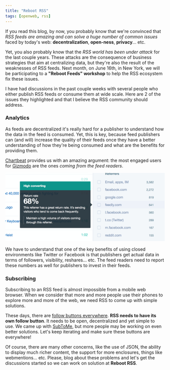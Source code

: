 ```yaml
---
title: "Reboot RSS"
tags: [openweb, rss]
---
```


If you read this blog, by now, you probably know that we're convinced that *RSS feeds are amazing and can solve a huge number of common issues* faced by today's web: **decentralization**, **open-ness**, **privacy**... etc.

Yet, you also probably know that the *RSS world has been under attack* for the last couple years. These attacks are the consequence of business strategies that aim at centralizing data, but they're also the result of the weaknesses of RSS feeds. Next month, on June 16th, in New York, we will be participating to a **"Reboot Feeds" workshop** to help the RSS ecosystem fix these issues.

I have had discussions in the past couple weeks with several people who either publish RSS feeds or consume them at wide scale. Here are 2 of the issues they highlighted and that I believe the RSS community should address.

### Analytics

As feeds are decentralized it's really hard for a publisher to understand how the data in the feed is consumed. Yet, this is key, because feed publishers can (and will) increase the quality of their feeds once they have a better understanding of how they're being consumed and what are the benefits for providing them. 

[Chartbeat](https://chartbeat.com/publishing/demo/#referrer-type=external) provides us with an amazing argument: the most engaged users for [Gizmodo](http://www.gizmodo.fr/) are the ones *coming from the feed readers*. 

<p>
<img style="width: 700px" alt="RSS readers are more engaged" src="/images/chartbeat.png">
</p>


We have to understand that one of the key benefits of using closed environments like Twitter or Facebook is that publishers get actual data in terms of followers, visibility, reshares... etc. The feed readers need to report these numbers as well for publishers to invest in their feeds.

### Subscribing

Subscribing to an RSS feed is almost impossible from a mobile web browser. When we consider that more and more people use their phones to explore more and more of the web, we need RSS to come up with simple solutions. 

These days, there are [follow buttons everywhere](http://julien.svbtle.com/follow-buttons-everywhere). **RSS needs to have its own follow button**. It needs to be open, decentralized and yet simple to use. We came up with [SubToMe](https://www.subtome.com/#/), but more people may be working on even better solutions. Let's keep iterating and make sure these buttons are everywhere!


Of course, there are many other concerns, like the use of JSON, the ability to display much richer content, the support for more enclosures, things like webmentions... etc. Please, blog about these problems and let's get the discussions started so we can work on solution at **Reboot RSS**.

